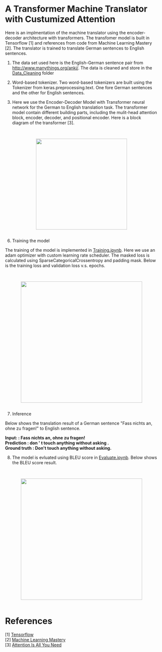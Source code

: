 # A Transformer Machine Translator with Custumized Attention

Here is an implmentation of the machine translator using the encoder-decoder architecture with transformers. The transfomer model is built in Tensorflow [1] and references from code from Machine Learning Mastery [2]. The translator is trained to translate German sentences to English sentences. <br/>


1. The data set used here is the English-German sentence pair from http://www.manythings.org/anki/. The data is cleaned and store in the [Data_Cleaning]() folder

2. Word-based tokenizer. Two word-based tokenizers are built using the Tokenizer from keras.preprocessing.text. One fore German sentences and the other for English sentences. 

3. Here we use the Encoder-Decoder Model with Transformer neural network for the German to English translation task. The transformer model contain different building parts, including the mulit-head attention block, encoder, decoder, and positional encoder. Here is a block diagram of the transformer [3]. 

<pre><p align="center">
<img src="https://github.com/zzc01/Transformer/assets/86133411/b05f651e-2c70-4d2c-a164-be27b1f89e3b"  width="300" >
</p></pre>

6. Training the model 

The training of the model is implemented in [Training.ipynb](/Translator_Transformer_Mastery/Training.ipynb). Here we use an adam optimizer with custom learning rate scheduler. The masked loss is calculated using SparseCategoricalCrossentropy and padding mask. Below is the training loss and validation loss v.s. epochs. 

<pre><p align="center">
<img src="https://github.com/zzc01/Transformer/assets/86133411/8e29e42f-f92c-4e80-b1ca-463fb80d7cf4"  width="400" >
</p></pre>


7. Inference

Below shows the translation result of a German sentence "Fass nichts an, ohne zu fragen!" to English sentence. </br>

**Input:         : Fass nichts an, ohne zu fragen!</br>**
**Prediction     : don ' t touch anything without asking .</br>**
**Ground truth   : Don't touch anything without asking.</br>**

8. The model is evluated using BLEU score in [Evaluate.ipynb](/Translator_Transformer_Mastery/Evaluate.ipynb). Below shows the BLEU score result. 

<pre><p align="center">
<img src="https://github.com/zzc01/Transformer/assets/86133411/4d29b61e-4753-498c-939b-694859b67b5c"  width="400" >
</p></pre>



# References 
[1] [Tensorflow](https://www.tensorflow.org/) <br/>
[2] [Machine Learning Mastery](https://machinelearningmastery.com/) <br/> 
[3] [Attention Is All You Need](https://arxiv.org/pdf/1706.03762.pdf)<br/>

